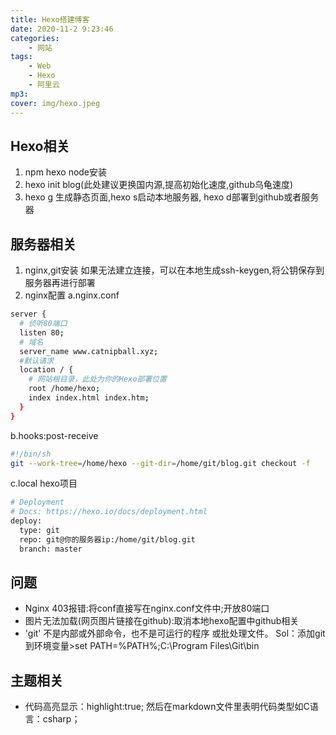 ```yaml
---
title: Hexo搭建博客
date: 2020-11-2 9:23:46
categories: 
    - 网站
tags: 
    - Web
    - Hexo
    - 阿里云
mp3: 
cover: img/hexo.jpeg
---
```



## Hexo相关

 1. npm hexo node安装
 2. hexo init blog(此处建议更换国内源,提高初始化速度,github乌龟速度)
 3. hexo g 生成静态页面,hexo s启动本地服务器, hexo d部署到github或者服务器


## 服务器相关
 1. nginx,git安装
 如果无法建立连接，可以在本地生成ssh-keygen,将公钥保存到服务器再进行部署
 2. nginx配置
a.nginx.conf
```bash
server {
  # 侦听80端口
  listen 80;
  # 域名
  server_name www.catnipball.xyz;
  #默认请求
  location / {
    # 网站根目录，此处为你的Hexo部署位置
    root /home/hexo;
    index index.html index.htm;
  }
}
```
b.hooks:post-receive

```bash
#!/bin/sh
git --work-tree=/home/hexo --git-dir=/home/git/blog.git checkout -f
```
c.local hexo项目

```bash
# Deployment
# Docs: https://hexo.io/docs/deployment.html
deploy:
  type: git                                       
  repo: git@你的服务器ip:/home/git/blog.git		
  branch: master  
```
## 问题

 - Nginx 403报错:将conf直接写在nginx.conf文件中;开放80端口
 - 图片无法加载(网页图片链接在github):取消本地hexo配置中github相关
 - 'git' 不是内部或外部命令，也不是可运行的程序
   或批处理文件。  Sol：添加git到环境变量>set PATH=%PATH%;C:\Program Files\Git\bin

## 主题相关

- 代码高亮显示：highlight:true;  然后在markdown文件里表明代码类型如C语言：csharp；